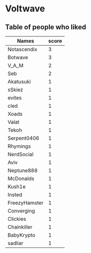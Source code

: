 # Voltwave
## Table of people who liked
Names | score
--- | ---
Notascendix | 3
Botwave | 3
V_A_M | 2
Seb | 2
Akatusuki | 1
sSkiez | 1
evites | 1
cled | 1
Xoads | 1
Valat | 1
Tekoh | 1
Serpent0406 | 1
Rhymings | 1
NerdSocial | 1
Aviv | 1
Neptune888 | 1
McDonalds | 1
Kush1e | 1
Insted | 1
FreezyHamster | 1
Converging | 1
Clickies | 1
Chainkiller | 1
BabyKrypto | 1
sadliar | 1
